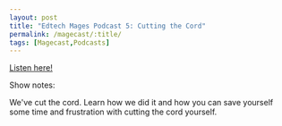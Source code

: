 ```yaml
---
layout: post
title: "Edtech Mages Podcast 5: Cutting the Cord"
permalink: /magecast/:title/
tags: [Magecast,Podcasts]
---
```

[Listen here!](https://www.edtechmage.com/edtech-mages-podcast/2018/3/15/l62prii3kcmwa53eseudqlaebenltm)

Show notes:

We've cut the cord. Learn how we did it and how you can save yourself some time and frustration with cutting the cord yourself.